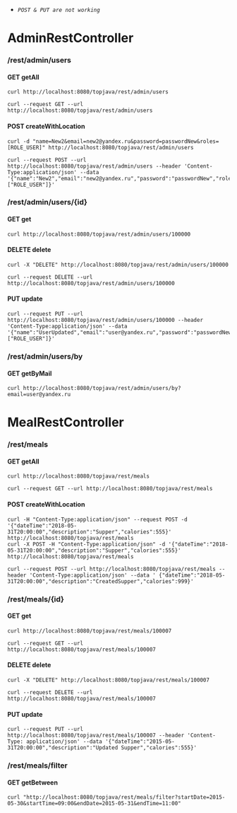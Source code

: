 - _`POST & PUT are not working`_

AdminRestController
===================
### /rest/admin/users
#### GET getAll
```
curl http://localhost:8080/topjava/rest/admin/users

curl --request GET --url http://localhost:8080/topjava/rest/admin/users
```
#### POST createWithLocation
```
curl -d "name=New2&email=new2@yandex.ru&password=passwordNew&roles=[ROLE_USER]" http://localhost:8080/topjava/rest/admin/users

curl --request POST --url http://localhost:8080/topjava/rest/admin/users --header 'Content-Type:application/json' --data '{"name":"New2","email":"new2@yandex.ru","password":"passwordNew","roles":["ROLE_USER"]}'
```
### /rest/admin/users/{id}
#### GET get
```
curl http://localhost:8080/topjava/rest/admin/users/100000
```
#### DELETE delete
```
curl -X "DELETE" http://localhost:8080/topjava/rest/admin/users/100000

curl --request DELETE --url http://localhost:8080/topjava/rest/admin/users/100000
```
#### PUT update
```
curl --request PUT --url http://localhost:8080/topjava/rest/admin/users/100000 --header 'Content-Type:application/json' --data '{"name":"UserUpdated","email":"user@yandex.ru","password":"passwordNew","roles":["ROLE_USER"]}'
```
### /rest/admin/users/by
#### GET getByMail
```
curl http://localhost:8080/topjava/rest/admin/users/by?email=user@yandex.ru
```

MealRestController
===================

### /rest/meals
#### GET getAll
```
curl http://localhost:8080/topjava/rest/meals

curl --request GET --url http://localhost:8080/topjava/rest/meals
```
#### POST createWithLocation
```
curl -H "Content-Type:application/json" --request POST -d '{"dateTime":"2018-05-31T20:00:00","description":"Supper","calories":555}' http://localhost:8080/topjava/rest/meals
curl -X POST -H "Content-Type:application/json" -d '{"dateTime":"2018-05-31T20:00:00","description":"Supper","calories":555}' http://localhost:8080/topjava/rest/meals

curl --request POST --url http://localhost:8080/topjava/rest/meals --header 'Content-Type:application/json' --data ' {"dateTime":"2018-05-31T20:00:00","description":"CreatedSupper","calories":999}'
```
### /rest/meals/{id}
#### GET get
```
curl http://localhost:8080/topjava/rest/meals/100007

curl --request GET --url http://localhost:8080/topjava/rest/meals/100007
```
#### DELETE delete
```
curl -X "DELETE" http://localhost:8080/topjava/rest/meals/100007

curl --request DELETE --url http://localhost:8080/topjava/rest/meals/100007
```
#### PUT update
```
curl --request PUT --url http://localhost:8080/topjava/rest/meals/100007 --header 'Content-Type: application/json' --data '{"dateTime":"2015-05-31T20:00:00","description":"Updated Supper","calories":555}'
```
### /rest/meals/filter
#### GET getBetween
```
curl "http://localhost:8080/topjava/rest/meals/filter?startDate=2015-05-30&startTime=09:00&endDate=2015-05-31&endTime=11:00"
```